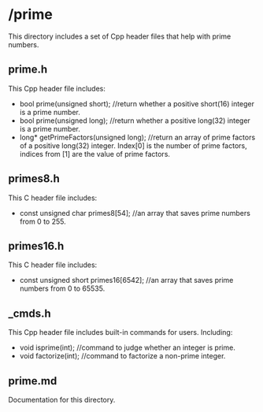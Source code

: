 # /prime
This directory includes a set of Cpp header files that help with prime numbers.
## prime.h
This Cpp header file includes:
- bool prime(unsigned short); //return whether a positive short(16) integer is a prime number.
- bool prime(unsigned long); //return whether a positive long(32) integer is a prime number.
- long* getPrimeFactors(unsigned long); //return an array of prime factors of a positive long(32) integer. Index[0] is the number of prime factors, indices from [1] are the value of prime factors.
## primes8.h
This C header file includes:
- const unsigned char primes8[54]; //an array that saves prime numbers from 0 to 255.
## primes16.h
This C header file includes:
- const unsigned short primes16[6542]; //an array that saves prime numbers from 0 to 65535.
## _cmds.h
This Cpp header file includes built-in commands for users.
Including:
- void isprime(int); //command to judge whether an integer is prime.
- void factorize(int); //command to factorize a non-prime integer.
## prime.md
Documentation for this directory.
